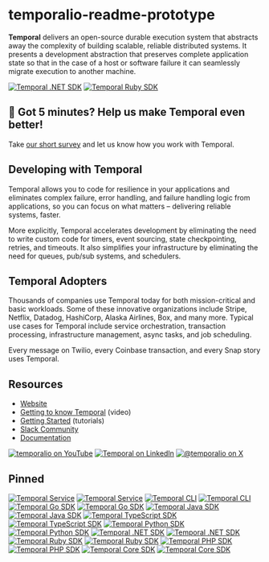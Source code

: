 # temporalio-readme-prototype

**Temporal** delivers an open-source durable execution system that abstracts away the complexity of building scalable, reliable distributed systems. It presents a development abstraction that preserves complete application state so that in the case of a host or software failure it can seamlessly migrate execution to another machine.


[![Temporal .NET SDK](https://github-readme-stats.vercel.app/api/pin/?username=temporalio&repo=sdk-dotnet&show_icons=true&theme=default#gh-light-mode-only)](https://github.com/temporalio/sdk-dotnet)
[![Temporal Ruby SDK](https://github-readme-stats.vercel.app/api/pin/?username=temporalio&repo=sdk-ruby&show_icons=true&theme=github_dark#gh-dark-mode-only)](https://github.com/temporalio/sdk-ruby)

## 📝 Got 5 minutes? Help us make Temporal even better!
Take [our short survey](https://www.surveymonkey.com/r/CQLWVRB) and let us know how you work with Temporal.

## Developing with Temporal
Temporal allows you to code for resilience in your applications and eliminates complex failure, error handling, and failure handling logic from applications, so you can focus on what matters – delivering reliable systems, faster. 

More explicitly, Temporal accelerates development by eliminating the need to write custom code for timers, event sourcing, state checkpointing, retries, and timeouts. It also simplifies your infrastructure by eliminating the need for queues, pub/sub systems, and schedulers. 

## Temporal Adopters
Thousands of companies use Temporal today for both mission-critical and basic workloads. Some of these innovative organizations include Stripe, Netflix, Datadog, HashiCorp, Alaska Airlines, Box, and many more. Typical use cases for Temporal include service orchestration, transaction processing, infrastructure management, async tasks, and job scheduling. 

Every message on Twilio, every Coinbase transaction, and every Snap story uses Temporal.

## Resources
- [Website](https://temporal.io/)
- [Getting to know Temporal](https://youtu.be/wIpz4ioK0gI) (video)
- [Getting Started](https://learn.temporal.io/getting_started/) (tutorials)
- [Slack Community](https://t.mp/slack) 
- [Documentation](https://docs.temporal.io/)

[![temporalio on YouTube](https://img.shields.io/badge/temporalio-FF0000?style=flat&logo=youtube)](https://www.youtube.com/temporalio)
[![Temporal on LinkedIn](https://img.shields.io/badge/Temporal-0A66C2?style=flat&logo=linkedin)](https://www.linkedin.com/company/temporal-technologies/posts/?feedView=all)
[![@temporalio on X](https://img.shields.io/badge/%40temporalio-black?logo=x)](https://x.com/temporalio)

## Pinned

[![Temporal Service](https://github-readme-stats.vercel.app/api/pin/?username=temporalio&repo=temporal&show_icons=true&theme=default#gh-light-mode-only)](https://github.com/temporalio/temporal)
[![Temporal Service](https://github-readme-stats.vercel.app/api/pin/?username=temporalio&repo=temporal&show_icons=true&theme=github_dark#gh-dark-mode-only)](https://github.com/temporalio/temporal)
[![Temporal CLI](https://github-readme-stats.vercel.app/api/pin/?username=temporalio&repo=cli&show_icons=true&description_lines_count=1&theme=default#gh-light-mode-only)](https://github.com/temporalio/cli)
[![Temporal CLI](https://github-readme-stats.vercel.app/api/pin/?username=temporalio&repo=cli&show_icons=true&description_lines_count=1&theme=github_dark#gh-dark-mode-only)](https://github.com/temporalio/cli)
[![Temporal Go SDK](https://github-readme-stats.vercel.app/api/pin/?username=temporalio&repo=sdk-go&show_icons=true&theme=default#gh-light-mode-only)](https://github.com/temporalio/sdk-go)
[![Temporal Go SDK](https://github-readme-stats.vercel.app/api/pin/?username=temporalio&repo=sdk-go&show_icons=true&theme=github_dark#gh-dark-mode-only)](https://github.com/temporalio/sdk-go)
[![Temporal Java SDK](https://github-readme-stats.vercel.app/api/pin/?username=temporalio&repo=sdk-java&show_icons=true&theme=default#gh-light-mode-only)](https://github.com/temporalio/sdk-java)
[![Temporal Java SDK](https://github-readme-stats.vercel.app/api/pin/?username=temporalio&repo=sdk-java&show_icons=true&theme=github_dark#gh-dark-mode-only)](https://github.com/temporalio/sdk-java)
[![Temporal TypeScript SDK](https://github-readme-stats.vercel.app/api/pin/?username=temporalio&repo=sdk-typescript&show_icons=true&theme=default#gh-light-mode-only)](https://github.com/temporalio/sdk-typescript)
[![Temporal TypeScript SDK](https://github-readme-stats.vercel.app/api/pin/?username=temporalio&repo=sdk-typescript&show_icons=true&theme=github_dark#gh-dark-mode-only)](https://github.com/temporalio/sdk-typescript)
[![Temporal Python SDK](https://github-readme-stats.vercel.app/api/pin/?username=temporalio&repo=sdk-python&show_icons=true&theme=default#gh-light-mode-only)](https://github.com/temporalio/sdk-python)
[![Temporal Python SDK](https://github-readme-stats.vercel.app/api/pin/?username=temporalio&repo=sdk-python&show_icons=true&theme=github_dark#gh-dark-mode-only)](https://github.com/temporalio/sdk-python)
[![Temporal .NET SDK](https://github-readme-stats.vercel.app/api/pin/?username=temporalio&repo=sdk-dotnet&show_icons=true&theme=default#gh-light-mode-only)](https://github.com/temporalio/sdk-dotnet)
[![Temporal .NET SDK](https://github-readme-stats.vercel.app/api/pin/?username=temporalio&repo=sdk-dotnet&show_icons=true&theme=github_dark#gh-dark-mode-only)](https://github.com/temporalio/sdk-dotnet)
[![Temporal Ruby SDK](https://github-readme-stats.vercel.app/api/pin/?username=temporalio&repo=sdk-ruby&show_icons=true&theme=default#gh-light-mode-only)](https://github.com/temporalio/sdk-ruby)
[![Temporal Ruby SDK](https://github-readme-stats.vercel.app/api/pin/?username=temporalio&repo=sdk-ruby&show_icons=true&theme=github_dark#gh-dark-mode-only)](https://github.com/temporalio/sdk-ruby)
[![Temporal PHP SDK](https://github-readme-stats.vercel.app/api/pin/?username=temporalio&repo=sdk-php&show_icons=true&theme=default#gh-light-mode-only)](https://github.com/temporalio/sdk-php)
[![Temporal PHP SDK](https://github-readme-stats.vercel.app/api/pin/?username=temporalio&repo=sdk-php&show_icons=true&theme=github_dark#gh-dark-mode-only)](https://github.com/temporalio/sdk-php)
[![Temporal Core SDK](https://github-readme-stats.vercel.app/api/pin/?username=temporalio&repo=sdk-core&show_icons=true&theme=default#gh-light-mode-only)](https://github.com/temporalio/sdk-core)
[![Temporal Core SDK](https://github-readme-stats.vercel.app/api/pin/?username=temporalio&repo=sdk-core&show_icons=true&theme=github_dark#gh-dark-mode-only)](https://github.com/temporalio/sdk-core)


